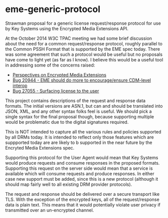 # eme-generic-protocol
Strawman proposal for a generic license request/response protocol for use by Key Systems using the Encrypted Media Extensions API. 

At the October 2014 W3C TPAC meeting we had some brief discussion about the need for a common request/response protocol, roughly parallel to the Common PSSH Format that is supported by the EME spec today. There was some agreement that such a protocol would be useful but no proposals have come to light yet (as far as I know). I believe this would be a useful tool in addressing some of the concerns raised:
- [Perspectives on Encrypted Media Extensions](http://www.w3.org/blog/2013/05/perspectives-on-encrypted-medi) 
- [Bug 20944 - EME should do more to encourage/ensure CDM-level interop](https://www.w3.org/Bugs/Public/show_bug.cgi?id=20944)
- [Bug 27055 - Surfacing license to the user](https://www.w3.org/Bugs/Public/show_bug.cgi?id=27055)

This project contains descriptions of the request and response data formats. The initial versions are ASN.1, but can and should be translated into JSON, XML, and any other syntax folks feel is useful. We should pick a single syntax for the final proposal though, because supporting multiple would be problematic due to the digital signatures required.

This is NOT intended to capture all the various rules and policies supported by all DRMs today. It is intended to reflect only those features which are suppported today are are likely to b supported in the near future by the Encryted Media Extensions spec. 

Supporting this protocol for the User Agent would mean that Key Systems would produce requests and consume responses in the proposed formats. Supporting this request on the server side would mean that a service is available which will consume requests and produce responses. In either case new support must be added, since this is a new protocol (although it should map fairly well to all existing DRM provider protocols). 

The request and response should be delivered over a secure transport like TLS. With the exception of the encrypted keys, all of the request/response data is plain text. This means that it would potentially violate user privacy if transmitted over an un-encrypted channel.
